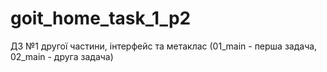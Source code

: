# goit_home_task_1_p2
ДЗ №1 другої частини, інтерфейс та метаклас  (01_main - перша задача, 02_main - друга задача)
